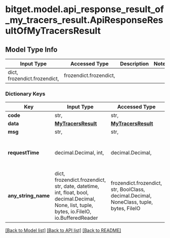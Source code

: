 # bitget.model.api_response_result_of_my_tracers_result.ApiResponseResultOfMyTracersResult

## Model Type Info
Input Type | Accessed Type | Description | Notes
------------ | ------------- | ------------- | -------------
dict, frozendict.frozendict,  | frozendict.frozendict,  |  | 

### Dictionary Keys
Key | Input Type | Accessed Type | Description | Notes
------------ | ------------- | ------------- | ------------- | -------------
**code** | str,  | str,  | code | [optional] 
**data** | [**MyTracersResult**](MyTracersResult.md) | [**MyTracersResult**](MyTracersResult.md) |  | [optional] 
**msg** | str,  | str,  | msg | [optional] 
**requestTime** | decimal.Decimal, int,  | decimal.Decimal,  | requestTime | [optional] value must be a 64 bit integer
**any_string_name** | dict, frozendict.frozendict, str, date, datetime, int, float, bool, decimal.Decimal, None, list, tuple, bytes, io.FileIO, io.BufferedReader | frozendict.frozendict, str, BoolClass, decimal.Decimal, NoneClass, tuple, bytes, FileIO | any string name can be used but the value must be the correct type | [optional]

[[Back to Model list]](../../README.md#documentation-for-models) [[Back to API list]](../../README.md#documentation-for-api-endpoints) [[Back to README]](../../README.md)

